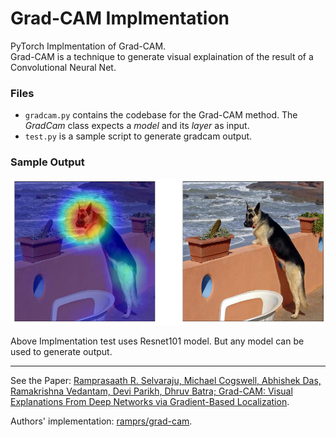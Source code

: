 # Grad-CAM Implmentation

PyTorch Implmentation of Grad-CAM.<br>
Grad-CAM is a technique to generate visual explaination of the result of a Convolutional Neural Net.

### Files
- `gradcam.py` contains the codebase for the Grad-CAM method. The *GradCam* class expects a *model* and its *layer* as input.
- `test.py` is a sample script to generate gradcam output.

### **Sample Output**
![Image](./images/sample.png)

Above Implmentation test uses Resnet101 model. But any model can be used to generate output.

---

See the Paper: [Ramprasaath R. Selvaraju, Michael Cogswell, Abhishek Das, Ramakrishna Vedantam, Devi Parikh, Dhruv Batra; Grad-CAM: Visual Explanations From Deep Networks via Gradient-Based Localization](https://arxiv.org/pdf/1610.02391.pdf).

Authors' implementation: [ramprs/grad-cam](https://github.com/ramprs/grad-cam).

